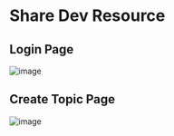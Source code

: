 # Share Dev Resource

## Login Page

![image](https://user-images.githubusercontent.com/37651620/115992017-25806080-a5eb-11eb-8e61-65afead3a90f.png)

## Create Topic Page

![image](https://user-images.githubusercontent.com/37651620/116003970-52029f80-a620-11eb-9ea8-3f6495eeb41d.png)
